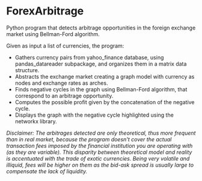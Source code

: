 # ForexArbitrage

Python program that detects arbitrage opportunities in the foreign exchange market using Bellman-Ford algorithm.

Given as input a list of currencies, the program:
  
 - Gathers currency pairs from yahoo_finance database, using pandas_datareader subpackage, and organizes them in a matrix data structure.
 - Abstracts the exchange market creating a graph model with currency as nodes and exchange rates as arches.
 - Finds negative cycles in the graph using Bellman-Ford algorithm, that correspond to an arbitrage opportunity.  
 - Computes the possible profit given by the concatenation of the negative cycle.
 - Displays the graph with the negative cycle highlighted using the networkx library.


*Disclaimer:
The arbitrages detected are only theoretical, thus more frequent than in real market, because the program doesn't cover the actual transaction fees imposed by the financial institution you are operating with (as they are variable).
This disparity between theoretical model and reality is accentuated with the trade of exotic currencies. Being very volatile and illiquid, fees will be higher on them as the bid-ask spread is usually large to compensate the lack of liquidity.*
